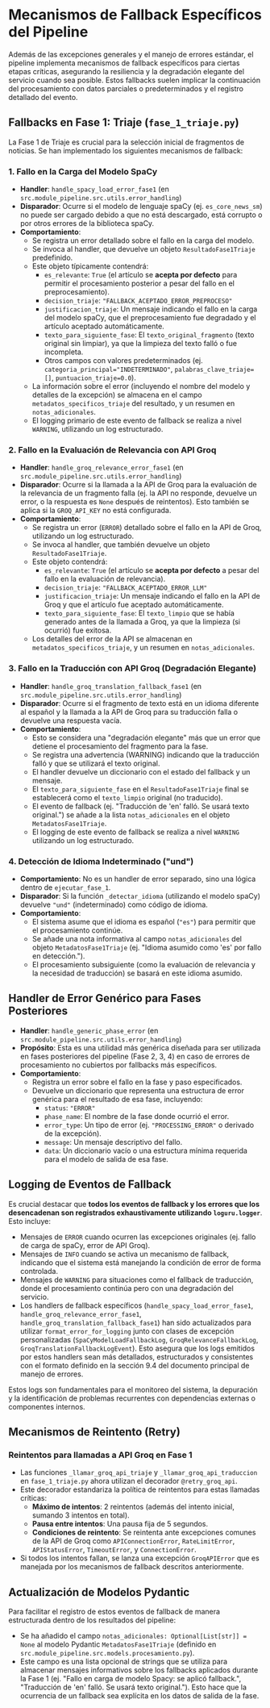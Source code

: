 # Mecanismos de Fallback Específicos del Pipeline

Además de las excepciones generales y el manejo de errores estándar, el pipeline implementa mecanismos de fallback específicos para ciertas etapas críticas, asegurando la resiliencia y la degradación elegante del servicio cuando sea posible. Estos fallbacks suelen implicar la continuación del procesamiento con datos parciales o predeterminados y el registro detallado del evento.

## Fallbacks en Fase 1: Triaje (`fase_1_triaje.py`)

La Fase 1 de Triaje es crucial para la selección inicial de fragmentos de noticias. Se han implementado los siguientes mecanismos de fallback:

### 1. Fallo en la Carga del Modelo SpaCy

*   **Handler**: `handle_spacy_load_error_fase1` (en `src.module_pipeline.src.utils.error_handling`)
*   **Disparador**: Ocurre si el modelo de lenguaje spaCy (ej. `es_core_news_sm`) no puede ser cargado debido a que no está descargado, está corrupto o por otros errores de la biblioteca spaCy.
*   **Comportamiento**:
    *   Se registra un error detallado sobre el fallo en la carga del modelo.
    *   Se invoca al handler, que devuelve un objeto `ResultadoFase1Triaje` predefinido.
    *   Este objeto típicamente contendrá:
        *   `es_relevante`: `True` (el artículo se **acepta por defecto** para permitir el procesamiento posterior a pesar del fallo en el preprocesamiento).
        *   `decision_triaje`: `"FALLBACK_ACEPTADO_ERROR_PREPROCESO"`
        *   `justificacion_triaje`: Un mensaje indicando el fallo en la carga del modelo spaCy, que el preprocesamiento fue degradado y el artículo aceptado automáticamente.
        *   `texto_para_siguiente_fase`: El `texto_original_fragmento` (texto original sin limpiar), ya que la limpieza del texto falló o fue incompleta.
        *   Otros campos con valores predeterminados (ej. `categoria_principal="INDETERMINADO"`, `palabras_clave_triaje=[]`, `puntuacion_triaje=0.0`).
    *   La información sobre el error (incluyendo el nombre del modelo y detalles de la excepción) se almacena en el campo `metadatos_specificos_triaje` del resultado, y un resumen en `notas_adicionales`.
    *   El logging primario de este evento de fallback se realiza a nivel `WARNING`, utilizando un log estructurado.

### 2. Fallo en la Evaluación de Relevancia con API Groq

*   **Handler**: `handle_groq_relevance_error_fase1` (en `src.module_pipeline.src.utils.error_handling`)
*   **Disparador**: Ocurre si la llamada a la API de Groq para la evaluación de la relevancia de un fragmento falla (ej. la API no responde, devuelve un error, o la respuesta es `None` después de reintentos). Esto también se aplica si la `GROQ_API_KEY` no está configurada.
*   **Comportamiento**:
    *   Se registra un error (`ERROR`) detallado sobre el fallo en la API de Groq, utilizando un log estructurado.
    *   Se invoca al handler, que también devuelve un objeto `ResultadoFase1Triaje`.
    *   Este objeto contendrá:
        *   `es_relevante`: `True` (el artículo se **acepta por defecto** a pesar del fallo en la evaluación de relevancia).
        *   `decision_triaje`: `"FALLBACK_ACEPTADO_ERROR_LLM"`
        *   `justificacion_triaje`: Un mensaje indicando el fallo en la API de Groq y que el artículo fue aceptado automáticamente.
        *   `texto_para_siguiente_fase`: El `texto_limpio` que se había generado antes de la llamada a Groq, ya que la limpieza (si ocurrió) fue exitosa.
    *   Los detalles del error de la API se almacenan en `metadatos_specificos_triaje`, y un resumen en `notas_adicionales`.

### 3. Fallo en la Traducción con API Groq (Degradación Elegante)

*   **Handler**: `handle_groq_translation_fallback_fase1` (en `src.module_pipeline.src.utils.error_handling`)
*   **Disparador**: Ocurre si el fragmento de texto está en un idioma diferente al español y la llamada a la API de Groq para su traducción falla o devuelve una respuesta vacía.
*   **Comportamiento**:
    *   Esto se considera una "degradación elegante" más que un error que detiene el procesamiento del fragmento para la fase.
    *   Se registra una advertencia (WARNING) indicando que la traducción falló y que se utilizará el texto original.
    *   El handler devuelve un diccionario con el estado del fallback y un mensaje.
    *   El `texto_para_siguiente_fase` en el `ResultadoFase1Triaje` final se establecerá como el `texto_limpio` original (no traducido).
    *   El evento de fallback (ej. "Traducción de 'en' falló. Se usará texto original.") se añade a la lista `notas_adicionales` en el objeto `MetadatosFase1Triaje`.
    *   El logging de este evento de fallback se realiza a nivel `WARNING` utilizando un log estructurado.

### 4. Detección de Idioma Indeterminado ("und")

*   **Comportamiento**: No es un handler de error separado, sino una lógica dentro de `ejecutar_fase_1`.
*   **Disparador**: Si la función `_detectar_idioma` (utilizando el modelo spaCy) devuelve `"und"` (indeterminado) como código de idioma.
*   **Comportamiento**:
    *   El sistema asume que el idioma es español (`"es"`) para permitir que el procesamiento continúe.
    *   Se añade una nota informativa al campo `notas_adicionales` del objeto `MetadatosFase1Triaje` (ej. "Idioma asumido como 'es' por fallo en detección.").
    *   El procesamiento subsiguiente (como la evaluación de relevancia y la necesidad de traducción) se basará en este idioma asumido.

## Handler de Error Genérico para Fases Posteriores

*   **Handler**: `handle_generic_phase_error` (en `src.module_pipeline.src.utils.error_handling`)
*   **Propósito**: Esta es una utilidad más genérica diseñada para ser utilizada en fases posteriores del pipeline (Fase 2, 3, 4) en caso de errores de procesamiento no cubiertos por fallbacks más específicos.
*   **Comportamiento**:
    *   Registra un error sobre el fallo en la fase y paso especificados.
    *   Devuelve un diccionario que representa una estructura de error genérica para el resultado de esa fase, incluyendo:
        *   `status`: `"ERROR"`
        *   `phase_name`: El nombre de la fase donde ocurrió el error.
        *   `error_type`: Un tipo de error (ej. `"PROCESSING_ERROR"` o derivado de la excepción).
        *   `message`: Un mensaje descriptivo del fallo.
        *   `data`: Un diccionario vacío o una estructura mínima requerida para el modelo de salida de esa fase.

## Logging de Eventos de Fallback

Es crucial destacar que **todos los eventos de fallback y los errores que los desencadenan son registrados exhaustivamente utilizando `loguru.logger`**. Esto incluye:
*   Mensajes de `ERROR` cuando ocurren las excepciones originales (ej. fallo de carga de spaCy, error de API Groq).
*   Mensajes de `INFO` cuando se activa un mecanismo de fallback, indicando que el sistema está manejando la condición de error de forma controlada.
*   Mensajes de `WARNING` para situaciones como el fallback de traducción, donde el procesamiento continúa pero con una degradación del servicio.
*   Los handlers de fallback específicos (`handle_spacy_load_error_fase1`, `handle_groq_relevance_error_fase1`, `handle_groq_translation_fallback_fase1`) han sido actualizados para utilizar `format_error_for_logging` junto con clases de excepción personalizadas (`SpaCyModelLoadFallbackLog`, `GroqRelevanceFallbackLog`, `GroqTranslationFallbackLogEvent`). Esto asegura que los logs emitidos por estos handlers sean más detallados, estructurados y consistentes con el formato definido en la sección 9.4 del documento principal de manejo de errores.

Estos logs son fundamentales para el monitoreo del sistema, la depuración y la identificación de problemas recurrentes con dependencias externas o componentes internos.

## Mecanismos de Reintento (Retry)

### Reintentos para llamadas a API Groq en Fase 1

*   Las funciones `_llamar_groq_api_triaje` y `_llamar_groq_api_traduccion` en `fase_1_triaje.py` ahora utilizan el decorador `@retry_groq_api`.
*   Este decorador estandariza la política de reintentos para estas llamadas críticas:
    *   **Máximo de intentos**: 2 reintentos (además del intento inicial, sumando 3 intentos en total).
    *   **Pausa entre intentos**: Una pausa fija de 5 segundos.
    *   **Condiciones de reintento**: Se reintenta ante excepciones comunes de la API de Groq como `APIConnectionError`, `RateLimitError`, `APIStatusError`, `TimeoutError`, y `ConnectionError`.
*   Si todos los intentos fallan, se lanza una excepción `GroqAPIError` que es manejada por los mecanismos de fallback descritos anteriormente.

## Actualización de Modelos Pydantic

Para facilitar el registro de estos eventos de fallback de manera estructurada dentro de los resultados del pipeline:
*   Se ha añadido el campo `notas_adicionales: Optional[List[str]] = None` al modelo Pydantic `MetadatosFase1Triaje` (definido en `src.module_pipeline.src.models.procesamiento.py`).
*   Este campo es una lista opcional de strings que se utiliza para almacenar mensajes informativos sobre los fallbacks aplicados durante la Fase 1 (ej. "Fallo en carga de modelo Spacy: se aplicó fallback.", "Traducción de 'en' falló. Se usará texto original."). Esto hace que la ocurrencia de un fallback sea explícita en los datos de salida de la fase.
